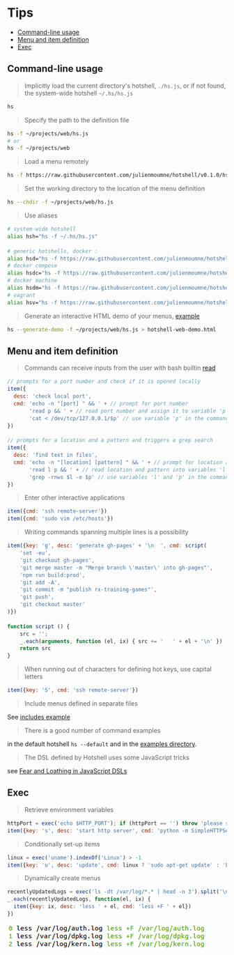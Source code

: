 # Tips

  - [Command-line usage](#command-line-usage)
  - [Menu and item definition](#menu-and-item-definition)
  - [Exec](#exec)

## Command-line usage

> Implicitly load the current directory's hotshell, `./hs.js`, or if not found, the system-wide hotshell `~/.hs/hs.js`

```bash
hs
```

> Specify the path to the definition file

```bash
hs -f ~/projects/web/hs.js
# or
hs -f ~/projects/web
```

> Load a menu remotely

```bash
hs -f https://raw.githubusercontent.com/julienmoumne/hotshell/v0.1.0/hs.js
```

> Set the working directory to the location of the menu definition

```bash
hs --chdir -f ~/projects/web/hs.js
```

> Use aliases

```bash
# system-wide hotshell
alias hsh="hs -f ~/.hs/hs.js"

# generic hotshells, docker :
alias hsd="hs -f https://raw.githubusercontent.com/julienmoumne/hotshell/v0.1.0/examples/docker/docker.hs.js"
# docker compose
alias hsdc="hs -f https://raw.githubusercontent.com/julienmoumne/hotshell/v0.1.0/examples/docker/docker-compose.hs.js"
# docker machine
alias hsdm="hs -f https://raw.githubusercontent.com/julienmoumne/hotshell/v0.1.0/examples/docker/docker-machine.hs.js"
# vagrant
alias hsv="hs -f https://raw.githubusercontent.com/julienmoumne/hotshell/v0.1.0/examples/vagrant/vagrant.hs.js"
```

> Generate an interactive HTML demo of your menus, [example](https://julienmoumne.github.com/hotshell/demos/hs.js.html)

```bash
hs --generate-demo -f ~/projects/web/hs.js > hotshell-web-demo.html  
```

## Menu and item definition
  
> Commands can receive inputs from the user with bash builtin [read](http://wiki.bash-hackers.org/commands/builtin/read) 

```javascript
// prompts for a port number and check if it is opened locally
item({
  desc: 'check local port',
  cmd: 'echo -n "[port] " && ' + // prompt for port number
       'read p && ' + // read port number and assign it to variable 'p'
       'cat < /dev/tcp/127.0.0.1/$p' // use variable 'p' in the command
})

// prompts for a location and a pattern and triggers a grep search
item({
  desc: 'find text in files',
  cmd: 'echo -n "[location] [pattern] " && ' + // prompt for location and pattern
       'read l p && ' + // read location and pattern into variables 'l' and 'p'
       'grep -rnws $l -e $p' // use variables 'l' and 'p' in the command
})
```

> Enter other interactive applications

```javascript
item({cmd: 'ssh remote-server'})
item({cmd: 'sudo vim /etc/hosts'})
```

> Writing commands spanning multiple lines is a possibility
 
```javascript
item({key: 'g', desc: 'generate gh-pages' + '\n  ', cmd: script(
    'set -eu',
    'git checkout gh-pages',
    'git merge master -m "Merge branch \'master\' into gh-pages"',
    'npm run build:prod',
    'git add -A',
    'git commit -m "publish rx-training-games"',
    'git push',
    'git checkout master'
)})

function script () {
    src = '';
    _.each(arguments, function (el, ix) { src += '   ' + el + '\n' })
    return src
}
```

> When running out of characters for defining hot keys, use capital letters

```javascript
item({key: 'S', cmd: 'ssh remote-server'})
```

> Include menus defined in separate files

See [includes example](examples#includes)

> There is a good number of command examples

in the default hotshell `hs --default` and in the [examples directory](./examples).

> The DSL defined by Hotshell uses some JavaScript tricks

see [Fear and Loathing in JavaScript DSLs](http://alexyoung.org/2009/10/22/javascript-dsl/)

## Exec

  > Retrieve environment variables
  
```javascript
httpPort = exec('echo $HTTP_PORT'); if (httpPort == '') throw 'please set $HTTP_PORT'
item({key: 's', desc: 'start http server', cmd: 'python -m SimpleHTTPServer ' + httpPort})
```

  > Conditionally set-up items
  
```javascript
linux = exec('uname').indexOf('Linux') > -1
item({key: 'u', desc: 'update', cmd: linux ? 'sudo apt-get update' : 'brew update'})
```

  > Dynamically create menus
  
```javascript
recentlyUpdatedLogs = exec('ls -dt /var/log/*.* | head -n 3').split('\n')
_.each(recentlyUpdatedLogs, function(el, ix) {
  item({key: ix, desc: 'less ' + el, cmd: 'less +F ' + el})
})
```
![Generated Items - Logs](doc/generated-items-logs.png)

